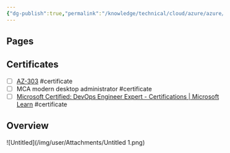 ```yaml
---
{"dg-publish":true,"permalink":"/knowledge/technical/cloud/azure/azure/","dgPassFrontmatter":true}
---
```


## Pages



## Certificates
- [ ] [AZ-303](https://learn.microsoft.com/en-us/certifications/exams/az-303) #certificate
- [ ] MCA modern desktop administrator #certificate
- [ ] [Microsoft Certified: DevOps Engineer Expert - Certifications | Microsoft Learn](https://learn.microsoft.com/en-us/certifications/devops-engineer/) #certificate
## Overview
![Untitled](/img/user/Attachments/Untitled 1.png)
